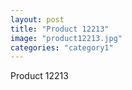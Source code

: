 ```yaml
---
layout: post
title: "Product 12213"
image: "product12213.jpg"
categories: "category1"
---
```

Product 12213
